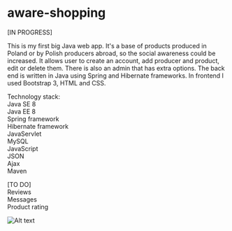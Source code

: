 # aware-shopping

[IN PROGRESS]<br />

This is my first big Java web app. It's a base of products produced in Poland or by Polish producers abroad, so the social
awareness could be increased. It allows user to create an account, add producer and product, edit or delete them. There is also
an admin that has extra options. The back end is written in Java using Spring and Hibernate frameworks. In frontend I used 
Bootstrap 3, HTML and CSS. <br />

Technology stack:<br />
Java SE 8<br />
Java EE 8<br />
Spring framework<br />
Hibernate framework<br />
JavaServlet<br />
MySQL<br />
JavaScript<br />
JSON<br />
Ajax<br />
Maven<br />

[TO DO]<br />
Reviews<br />
Messages<br />
Product rating<br />

![Alt text](aware-shopping/src/main/webapp/resources/uploads/products/product_3.jpg?raw=true "Title")
